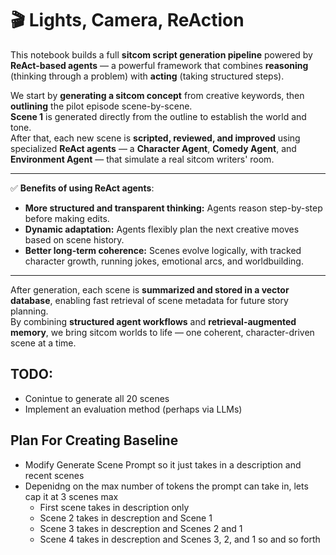 # 🎬 Lights, Camera, ReAction

This notebook builds a full **sitcom script generation pipeline** powered by **ReAct-based agents** — a powerful framework that combines **reasoning** (thinking through a problem) with **acting** (taking structured steps).

We start by **generating a sitcom concept** from creative keywords, then **outlining** the pilot episode scene-by-scene.  
**Scene 1** is generated directly from the outline to establish the world and tone.  
After that, each new scene is **scripted, reviewed, and improved** using specialized **ReAct agents** — a **Character Agent**, **Comedy Agent**, and **Environment Agent** — that simulate a real sitcom writers' room.

---

✅ **Benefits of using ReAct agents**:

- **More structured and transparent thinking:** Agents reason step-by-step before making edits.
- **Dynamic adaptation:** Agents flexibly plan the next creative moves based on scene history.
- **Better long-term coherence:** Scenes evolve logically, with tracked character growth, running jokes, emotional arcs, and worldbuilding.

---

After generation, each scene is **summarized and stored in a vector database**, enabling fast retrieval of scene metadata for future story planning.  
By combining **structured agent workflows** and **retrieval-augmented memory**, we bring sitcom worlds to life — one coherent, character-driven scene at a time.




## TODO:

- Conintue to generate all 20 scenes
- Implement an evaluation method (perhaps via LLMs)
  
## Plan For Creating Baseline

- Modify Generate Scene Prompt so it just takes in a description and recent scenes
- Depenidng on the max number of tokens the prompt can take in, lets cap it at 3 scenes max
   - First scene takes in description only
   - Scene 2 takes in descreption and Scene 1
   - Scene 3 takes in descreption and Scenes 2 and 1
   - Scene 4 takes in descreption and Scenes 3, 2, and 1 so and so forth
